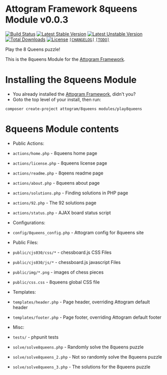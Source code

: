 # Attogram Framework 8queens Module v0.0.3

[![Build Status](https://travis-ci.org/attogram/8queens.svg?branch=master)](https://travis-ci.org/attogram/8queens)
[![Latest Stable Version](https://poser.pugx.org/attogram/8queens/v/stable)](https://packagist.org/packages/attogram/8queens)
[![Latest Unstable Version](https://poser.pugx.org/attogram/8queens/v/unstable)](https://packagist.org/packages/attogram/8queens)
[![Total Downloads](https://poser.pugx.org/attogram/8queens/downloads)](https://packagist.org/packages/attogram/8queens)
[![License](https://poser.pugx.org/attogram/8queens/license)](https://github.com/attogram/8queens/blob/master/LICENSE.md)
[`[CHANGELOG]`](https://github.com/attogram/8queens/blob/master/CHANGELOG.md)
[`[TODO]`](https://github.com/attogram/8queens/blob/master/TODO.md)

Play the 8 Queens puzzle!

This is the 8queens Module for the [Attogram Framework](https://github.com/attogram/attogram).

# Installing the 8queens Module
* You already installed the [Attogram Framework](https://github.com/attogram/attogram), didn't you?
* Goto the top level of your install, then run:
```
composer create-project attogram/8queens modules/play8queens
```

# 8queens Module contents

* Public Actions:
 * `actions/home.php` - 8queens home page
 * `actions/license.php` - 8queens license page
 * `actions/readme.php` - 8qeens readme page
 * `actions/about.php` - 8queens about page
 * `actions/solutions.php` - Finding solutions in PHP page
 * `actions/92.php` - The 92 solutions page
 * `actions/status.php` - AJAX board status script

* Configurations:
 * `config/8queens_config.php` - Attogram config for 8queens site

* Public Files:
 * `public/cjs030/css/*` - chessboard.js CSS Files
 * `public/cjs030/js/*` - chessboard.js javascript Files
 * `public/img/*.png` - images of chess pieces
 * `public/css.css` - 8queens global CSS file

* Templates:
 * `templates/header.php` - Page header, overriding Attogram default header
 * `templates/footer.php` - Page footer, overriding Attogram default footer

* Misc:
 * `tests/` - phpunit tests
 * `solve/solve8queens.php` - Randomly solve the 8queens puzzle
 * `solve/solve8queens_2.php` - Not so randomly solve the 8queens puzzle
 * `solve/solve8queens_3.php` - The solutions for the 8queens puzzle
